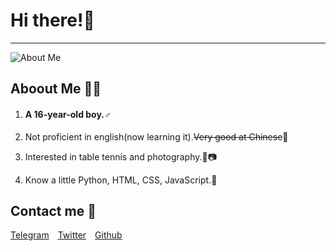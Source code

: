 # Hi there!🎉

----------

![About Me](https://github-readme-stats.vercel.app/api?username=Cicada000&show_icons=true&theme=tokyonight)

## Aboout Me 👀💦

1. #### A 16-year-old boy.♂

2. Not proficient in english(now learning it).~~Very good at Chinese~~🤣

3. Interested in table tennis and photography.🏓📷

4. Know a little Python, HTML, CSS, JavaScript.🐍

## Contact me 💬

[Telegram](https://t.me/CicadaLYW)&emsp;[Twitter](https://twitter.com/Cicada0001)&emsp;[Github](https://github.com/Cicada000)





